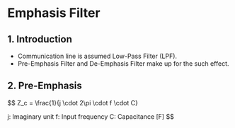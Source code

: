 # Emphasis Filter

## 1. Introduction

- Communication line is assumed Low-Pass Filter (LPF).
- Pre-Emphasis Filter and De-Emphasis Filter make up for the such effect.

## 2. Pre-Emphasis

$$
Z_c = \frac{1}{j \cdot 2\pi \cdot f \cdot C}

j: Imaginary unit
f: Input frequency
C: Capacitance [F]
$$ 


